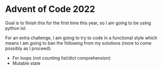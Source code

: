 # Advent of Code 2022

Goal is to finish this for the first time this year, so I am going to be using python lol.

For an extra challenge, I am going to try to code in a functional style which means I am going to ban the following from my solutions (more to come possibly as I proceed):

* For loops (not counting list/dict comprehension)
* Mutable state
